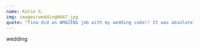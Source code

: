 ```yaml
---
name: Katie G.
img: images/wedding0647.jpg
quote: "Tina did an AMAZING job with my wedding cake!! It was absolutely delicious, beautiful and she gave me exactly what I asked for! She even went out of her way to add the flowers! Other then my dress, it was the talk of the night!! Everyone LOVED it. By the end of the night it was absolutely GONE! That tells you all you need to know! I’m so thankful my mother in law cut and saved us a piece to freeze or else we wouldn’t of had it! You won’t regret having Tina do your cake, she is so good at what she does, and professional!"
---
```

wedding
